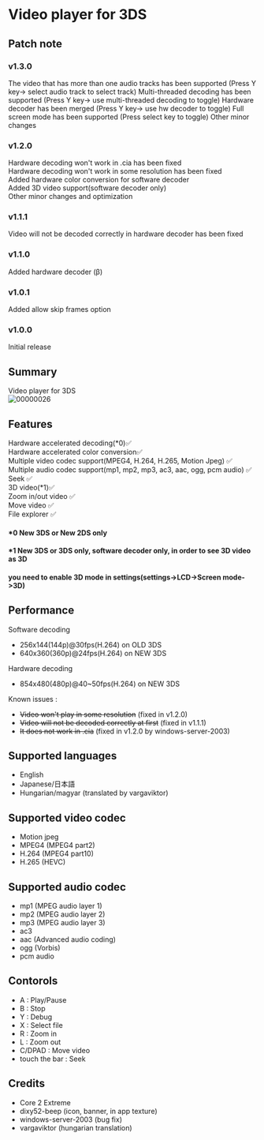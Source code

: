 # Video player for 3DS

## Patch note
### v1.3.0
The video that has more than one audio tracks has been supported (Press Y key-> select audio track to select track)
Multi-threaded decoding has been supported (Press Y key-> use multi-threaded decoding to toggle)
Hardware decoder has been merged (Press Y key-> use hw decoder to toggle)
Full screen mode has been supported (Press select key to toggle)
Other minor changes

### v1.2.0
Hardware decoding won't work in .cia has been fixed \
Hardware decoding won't work in some resolution has been fixed \
Added hardware color conversion for software decoder \
Added 3D video support(software decoder only) \
Other minor changes and optimization

### v1.1.1
Video will not be decoded correctly in hardware decoder has been fixed

### v1.1.0
Added hardware decoder (β)

### v1.0.1
Added allow skip frames option

### v1.0.0
Initial release

## Summary
Video player for 3DS \
![00000026](https://user-images.githubusercontent.com/45873899/113381113-12e28500-93b9-11eb-8539-7e2f64491a58.jpg)

## Features
Hardware accelerated decoding(*0)✅ \
Hardware accelerated color conversion✅ \
Multiple video codec support(MPEG4, H.264, H.265, Motion Jpeg) ✅ \
Multiple audio codec support(mp1, mp2, mp3, ac3, aac, ogg, pcm audio) ✅ \
Seek ✅ \
3D video(*1)✅ \
Zoom in/out video ✅ \
Move video ✅ \
File explorer ✅

#### *0 New 3DS or New 2DS only
#### *1 New 3DS or 3DS only, software decoder only, in order to see 3D video as 3D
#### you need to enable 3D mode in settings(settings->LCD->Screen mode->3D)

## Performance

Software decoding
* 256x144(144p)@30fps(H.264) on OLD 3DS
* 640x360(360p)@24fps(H.264) on NEW 3DS

Hardware decoding
* 854x480(480p)@40~50fps(H.264) on NEW 3DS

Known issues : 
* ~~Video won't play in some resolution~~ (fixed in v1.2.0)
* ~~Video will not be decoded correctly at first~~ (fixed in v1.1.1)
* ~~It does not work in .cia~~ (fixed in v1.2.0 by 
windows-server-2003)

## Supported languages
* English
* Japanese/日本語
* Hungarian/magyar (translated by vargaviktor)

## Supported video codec
* Motion jpeg
* MPEG4 (MPEG4 part2)
* H.264 (MPEG4 part10)
* H.265 (HEVC)

## Supported audio codec
* mp1 (MPEG audio layer 1)
* mp2 (MPEG audio layer 2)
* mp3 (MPEG audio layer 3)
* ac3
* aac (Advanced audio coding)
* ogg (Vorbis)
* pcm audio

## Contorols
* A : Play/Pause
* B : Stop
* Y : Debug
* X : Select file
* R : Zoom in
* L : Zoom out
* C/DPAD : Move video
* touch the bar : Seek

## Credits
* Core 2 Extreme
* dixy52-beep (icon, banner, in app texture)
* windows-server-2003 (bug fix)
* vargaviktor (hungarian translation)
